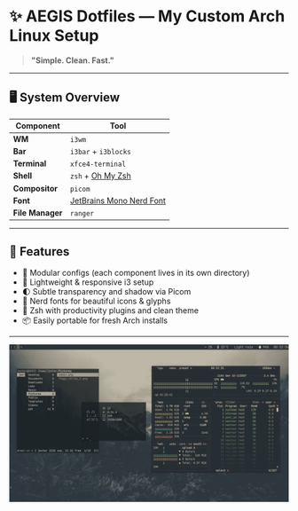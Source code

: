 # ✨ AEGIS Dotfiles — My Custom Arch Linux Setup

> **"Simple. Clean. Fast."**

---

## 🖥️ System Overview

| Component        | Tool                                            |
|------------------|------------------------------------------------|
| **WM**           | `i3wm`                                         |
| **Bar**          | `i3bar` + `i3blocks`                           |
| **Terminal**     | `xfce4-terminal`                               |
| **Shell**        | `zsh` + [Oh My Zsh](https://ohmyz.sh/)         |
| **Compositor**   | `picom`                                        |
| **Font**         | [JetBrains Mono Nerd Font](https://www.nerdfonts.com/font-downloads) |
| **File Manager** | `ranger`                                       |

---

## 📁 Features

- 🔧 Modular configs (each component lives in its own directory)
- 🎯 Lightweight & responsive i3 setup
- 🌓 Subtle transparency and shadow via Picom
- 🎨 Nerd fonts for beautiful icons & glyphs
- 🐚 Zsh with productivity plugins and clean theme
- 📦 Easily portable for fresh Arch installs

---
![Rice](assets/2025-05-26-003238_1920x1080_scrot.png)


